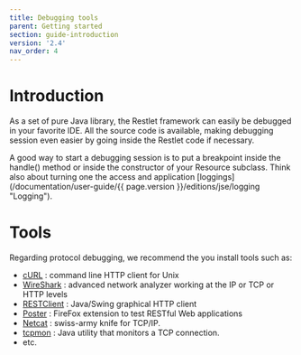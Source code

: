 ```yaml
---
title: Debugging tools
parent: Getting started
section: guide-introduction
version: '2.4'
nav_order: 4
---
```

# Introduction

As a set of pure Java library, the Restlet framework can easily be
debugged in your favorite IDE. All the source code is available, making
debugging session even easier by going inside the Restlet code if
necessary.

A good way to start a debugging session is to put a breakpoint inside
the handle() method or inside the constructor of your Resource subclass.
Think also about turning one the access and application
[loggings](/documentation/user-guide/{{ page.version }}/editions/jse/logging "Logging").

# Tools

Regarding protocol debugging, we recommend the you install tools such
as:

-   [cURL](http://curl.haxx.se/) : command line HTTP client for Unix
-   [WireShark](http://www.wireshark.org/) : advanced network analyzer working at the IP or TCP or HTTP levels
-   [RESTClient](http://code.google.com/p/rest-client/) : Java/Swing graphical HTTP client
-   [Poster](http://code.google.com/p/poster-extension/) : FireFox extension to test RESTful Web applications
-   [Netcat](http://netcat.sourceforge.net/) : swiss-army knife for TCP/IP.
-   [tcpmon](http://ws.apache.org/tcpmon/) : Java utility that monitors a TCP connection.
-   etc.
